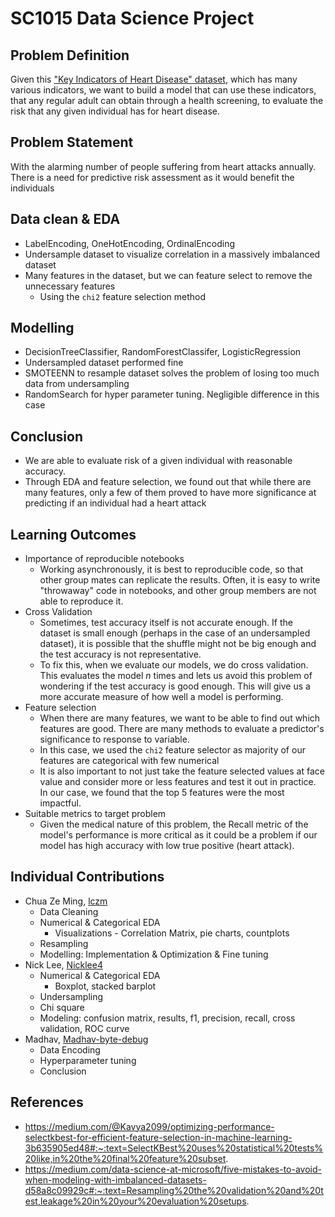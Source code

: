 # SC1015 Data Science Project

## Problem Definition

Given this ["Key Indicators of Heart Disease" dataset](https://www.kaggle.com/datasets/kamilpytlak/personal-key-indicators-of-heart-disease), which has many various indicators, we want to build a model that can use these indicators, that any regular adult can obtain through a health screening, to evaluate the risk that any given individual has for heart disease.

## Problem Statement

With the alarming number of people suffering from heart attacks annually. There is a need for predictive risk assessment as it would benefit the individuals

## Data clean & EDA

- LabelEncoding, OneHotEncoding, OrdinalEncoding
- Undersample dataset to visualize correlation in a massively imbalanced dataset
- Many features in the dataset, but we can feature select to remove the unnecessary features
  - Using the `chi2` feature selection method

## Modelling

- DecisionTreeClassifier, RandomForestClassifer, LogisticRegression
- Undersampled dataset performed fine
- SMOTEENN to resample dataset solves the problem of losing too much data from undersampling
- RandomSearch for hyper parameter tuning. Negligible difference in this case

## Conclusion

- We are able to evaluate risk of a given individual with reasonable accuracy.
- Through EDA and feature selection, we found out that while there are many features, only a few of them proved to have more significance at predicting if an individual had a heart attack

## Learning Outcomes

- Importance of reproducible notebooks
  - Working asynchronously, it is best to reproducible code, so that other group mates can replicate the results. Often, it is easy to write "throwaway" code in notebooks, and other group members are not able to reproduce it.
- Cross Validation
  - Sometimes, test accuracy itself is not accurate enough. If the dataset is small enough (perhaps in the case of an undersampled dataset), it is possible that the shuffle might not be big enough and the test accuracy is not representative.
  - To fix this, when we evaluate our models, we do cross validation. This evaluates the model $n$ times and lets us avoid this problem of wondering if the test accuracy is good enough. This will give us a more accurate measure of how well a model is performing.
- Feature selection
  - When there are many features, we want to be able to find out which features are good. There are many methods to evaluate a predictor's significance to response to variable.
  - In this case, we used the `chi2` feature selector as majority of our features are categorical with few numerical
  - It is also important to not just take the feature selected values at face value and consider more or less features and test it out in practice. In our case, we found that the top 5 features were the most impactful.
- Suitable metrics to target problem
  - Given the medical nature of this problem, the Recall metric of the model's performance is more critical as it could be a problem if our model has high accuracy with low true positive (heart attack).

## Individual Contributions

- Chua Ze Ming, [lczm](https://github.com/lczm)
  - Data Cleaning
  - Numerical & Categorical EDA
    - Visualizations - Correlation Matrix, pie charts, countplots
  - Resampling
  - Modelling: Implementation & Optimization & Fine tuning
- Nick Lee, [Nicklee4](https://github.com/Nicklee4)
  - Numerical & Categorical EDA
    - Boxplot, stacked barplot
  - Undersampling
  - Chi square
  - Modeling: confusion matrix, results, f1, precision, recall, cross validation, ROC curve
- Madhav, [Madhav-byte-debug](https://github.com/Madhav-byte-debug)
  - Data Encoding
  - Hyperparameter tuning
  - Conclusion

## References

- https://medium.com/@Kavya2099/optimizing-performance-selectkbest-for-efficient-feature-selection-in-machine-learning-3b635905ed48#:~:text=SelectKBest%20uses%20statistical%20tests%20like,in%20the%20final%20feature%20subset.
- https://medium.com/data-science-at-microsoft/five-mistakes-to-avoid-when-modeling-with-imbalanced-datasets-d58a8c09929c#:~:text=Resampling%20the%20validation%20and%20test,leakage%20in%20your%20evaluation%20setups.
